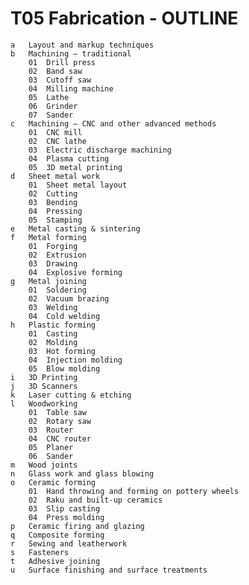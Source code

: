 # T05 Fabrication - OUTLINE
    a	Layout and markup techniques
    b	Machining – traditional
        01	Drill press
        02	Band saw
        03	Cutoff saw
        04	Milling machine
        05	Lathe
        06	Grinder
        07	Sander
    c	Machining – CNC and other advanced methods
        01	CNC mill
        02	CNC lathe
        03	Electric discharge machining
        04	Plasma cutting
        05	3D metal printing
    d	Sheet metal work
        01	Sheet metal layout
        02	Cutting
        03	Bending
        04	Pressing
        05	Stamping
    e	Metal casting & sintering
    f	Metal forming
        01	Forging
        02	Extrusion
        03	Drawing
        04	Explosive forming
    g	Metal joining
        01	Soldering
        02	Vacuum brazing
        03	Welding
        04	Cold welding
    h	Plastic forming
        01	Casting
        02	Molding
        03	Hot forming
        04	Injection molding
        05	Blow molding
    i	3D Printing
    j	3D Scanners
    k	Laser cutting & etching
    l	Woodworking
        01	Table saw
        02	Rotary saw
        03	Router
        04	CNC router
        05	Planer
        06	Sander
    m	Wood joints
    n	Glass work and glass blowing
    o	Ceramic forming
        01	Hand throwing and forming on pottery wheels
        02	Raku and built-up ceramics
        03	Slip casting
        04	Press molding
    p	Ceramic firing and glazing
    q	Composite forming
    r	Sewing and leatherwork
    s	Fasteners
    t	Adhesive joining
    u	Surface finishing and surface treatments
